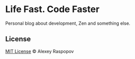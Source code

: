 # Life Fast. Code Faster

Personal blog about development, Zen and something else.

## License

[MIT License](http://en.wikipedia.org/wiki/MIT_License) &copy; Alexey Raspopov
